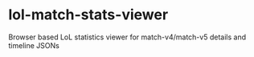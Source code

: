 # lol-match-stats-viewer
Browser based LoL statistics viewer for match-v4/match-v5 details and timeline JSONs
